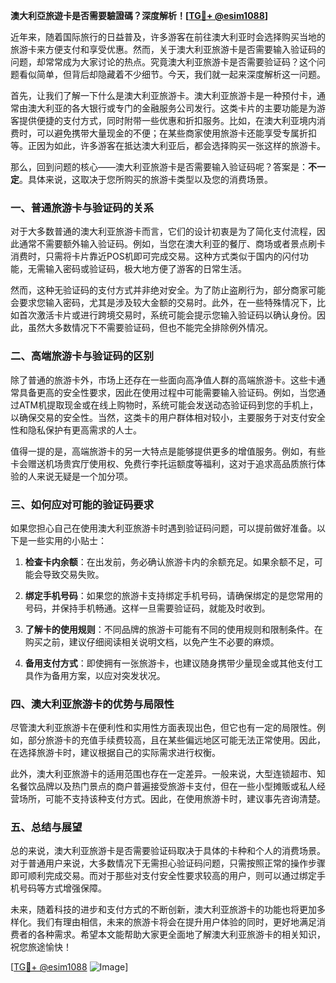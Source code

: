 **澳大利亞旅遊卡是否需要驗證碼？深度解析！[[TG💪+ @esim1088](https://t.me/s/esim1088)]**

近年来，随着国际旅行的日益普及，许多游客在前往澳大利亚时会选择购买当地的旅游卡来方便支付和享受优惠。然而，关于澳大利亚旅游卡是否需要输入验证码的问题，却常常成为大家讨论的热点。究竟澳大利亚旅游卡是否需要验证码？这个问题看似简单，但背后却隐藏着不少细节。今天，我们就一起来深度解析这一问题。

首先，让我们了解一下什么是澳大利亚旅游卡。澳大利亚旅游卡是一种预付卡，通常由澳大利亚的各大银行或专门的金融服务公司发行。这类卡片的主要功能是为游客提供便捷的支付方式，同时附带一些优惠和折扣服务。比如，在澳大利亚境内消费时，可以避免携带大量现金的不便；在某些商家使用旅游卡还能享受专属折扣等。正因为如此，许多游客在抵达澳大利亚后，都会选择购买一张这样的旅游卡。

那么，回到问题的核心——澳大利亚旅游卡是否需要输入验证码呢？答案是：**不一定**。具体来说，这取决于您所购买的旅游卡类型以及您的消费场景。

### **一、普通旅游卡与验证码的关系**
对于大多数普通的澳大利亚旅游卡而言，它们的设计初衷是为了简化支付流程，因此通常不需要额外输入验证码。例如，当您在澳大利亚的餐厅、商场或者景点刷卡消费时，只需将卡片靠近POS机即可完成交易。这种方式类似于国内的闪付功能，无需输入密码或验证码，极大地方便了游客的日常生活。

然而，这种无验证码的支付方式并非绝对安全。为了防止盗刷行为，部分商家可能会要求您输入密码，尤其是涉及较大金额的交易时。此外，在一些特殊情况下，比如首次激活卡片或进行跨境交易时，系统可能会提示您输入验证码以确认身份。因此，虽然大多数情况下不需要验证码，但也不能完全排除例外情况。

### **二、高端旅游卡与验证码的区别**
除了普通的旅游卡外，市场上还存在一些面向高净值人群的高端旅游卡。这些卡通常具备更高的安全性要求，因此在使用过程中可能需要输入验证码。例如，当您通过ATM机提取现金或在线上购物时，系统可能会发送动态验证码到您的手机上，以确保交易的安全性。当然，这类卡的用户群体相对较小，主要服务于对支付安全性和隐私保护有更高需求的人士。

值得一提的是，高端旅游卡的另一大特点是能够提供更多的增值服务。例如，有些卡会赠送机场贵宾厅使用权、免费行李托运额度等福利，这对于追求高品质旅行体验的人来说无疑是一个加分项。

### **三、如何应对可能的验证码要求**
如果您担心自己在使用澳大利亚旅游卡时遇到验证码问题，可以提前做好准备。以下是一些实用的小贴士：

1. **检查卡内余额**：在出发前，务必确认旅游卡内的余额充足。如果余额不足，可能会导致交易失败。
   
2. **绑定手机号码**：如果您的旅游卡支持绑定手机号码，请确保绑定的是您常用的号码，并保持手机畅通。这样一旦需要验证码，就能及时收到。

3. **了解卡的使用规则**：不同品牌的旅游卡可能有不同的使用规则和限制条件。在购买之前，建议仔细阅读相关说明文档，以免产生不必要的麻烦。

4. **备用支付方式**：即使拥有一张旅游卡，也建议随身携带少量现金或其他支付工具作为备用方案，以应对突发状况。

### **四、澳大利亚旅游卡的优势与局限性**
尽管澳大利亚旅游卡在便利性和实用性方面表现出色，但它也有一定的局限性。例如，部分旅游卡的充值手续费较高，且在某些偏远地区可能无法正常使用。因此，在选择旅游卡时，建议根据自己的实际需求进行权衡。

此外，澳大利亚旅游卡的适用范围也存在一定差异。一般来说，大型连锁超市、知名餐饮品牌以及热门景点的商户普遍接受旅游卡支付，但在一些小型摊贩或私人经营场所，可能不支持该种支付方式。因此，在使用旅游卡时，建议事先咨询清楚。

### **五、总结与展望**
总的来说，澳大利亚旅游卡是否需要验证码取决于具体的卡种和个人的消费场景。对于普通用户来说，大多数情况下无需担心验证码问题，只需按照正常的操作步骤即可顺利完成交易。而对于那些对支付安全性要求较高的用户，则可以通过绑定手机号码等方式增强保障。

未来，随着科技的进步和支付方式的不断创新，澳大利亚旅游卡的功能也将更加多样化。我们有理由相信，未来的旅游卡将会在提升用户体验的同时，更好地满足消费者的各种需求。希望本文能帮助大家更全面地了解澳大利亚旅游卡的相关知识，祝您旅途愉快！

[[TG💪+ @esim1088](https://t.me/s/esim1088) ![Image](https://i.postimg.cc/4NQfJmqS/Snipaste-2025-05-13-00-14-12.png)]